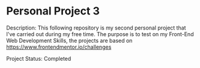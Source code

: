 # Personal Project 3

Description: This following repository is my second personal project that I've carried out during my free time. 
The purpose is to test on my Front-End Web Development Skills, the projects are based on https://www.frontendmentor.io/challenges

Project Status: Completed
